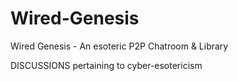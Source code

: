 # Wired-Genesis
Wired Genesis - An esoteric P2P Chatroom &amp; Library

DISCUSSIONS pertaining to cyber-esotericism
